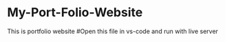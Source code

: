 # My-Port-Folio-Website
This is portfolio website
#Open this file in vs-code and run with live server 
